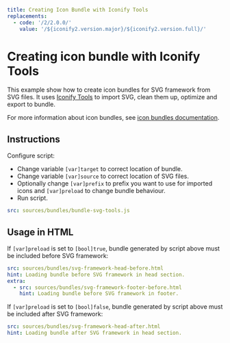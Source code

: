```yaml
title: Creating Icon Bundle with Iconify Tools
replacements:
  - code: '/2/2.0.0/'
    value: '/${iconify2.version.major}/${iconify2.version.full}/'
```

# Creating icon bundle with Iconify Tools

This example show how to create icon bundles for SVG framework from SVG files. It uses [Iconify Tools](./index.md) to import SVG, clean them up, optimize and export to bundle.

For more information about icon bundles, see [icon bundles documentation](../../sources/bundles/index.md).

## Instructions

Configure script:

- Change variable `[var]target` to correct location of bundle.
- Change variable `[var]source` to correct location of SVG files.
- Optionally change `[var]prefix` to prefix you want to use for imported icons and `[var]preload` to change bundle behaviour.
- Run script.

```yaml
src: sources/bundles/bundle-svg-tools.js
```

## Usage in HTML

If `[var]preload` is set to `[bool]true`, bundle generated by script above must be included before SVG framework:

```yaml
src: sources/bundles/svg-framework-head-before.html
hint: Loading bundle before SVG framework in head section.
extra:
  - src: sources/bundles/svg-framework-footer-before.html
    hint: Loading bundle before SVG framework in footer.
```

If `[var]preload` is set to `[bool]false`, bundle generated by script above must be included after SVG framework:

```yaml
src: sources/bundles/svg-framework-head-after.html
hint: Loading bundle after SVG framework in head section.
```
